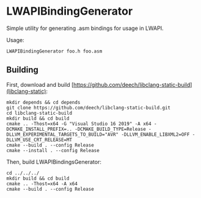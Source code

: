 # LWAPIBindingGenerator

Simple utility for generating .asm bindings for usage in LWAPI.

Usage:

```
LWAPIBindingGenerator foo.h foo.asm
```

## Building

First, download and build [https://github.com/deech/libclang-static-build](libclang-static):

```
mkdir depends && cd depends
git clone https://github.com/deech/libclang-static-build.git
cd libclang-static-build
mkdir build && cd build
cmake .. -Thost=x64 -G "Visual Studio 16 2019" -A x64 -DCMAKE_INSTALL_PREFIX=.. -DCMAKE_BUILD_TYPE=Release -DLLVM_EXPERIMENTAL_TARGETS_TO_BUILD="AVR" -DLLVM_ENABLE_LIBXML2=OFF -DLLVM_USE_CRT_RELEASE=MT
cmake --build . --config Release
cmake --install . --config Release
```

Then, build LWAPIBindingsGenerator:

```
cd ../../../
mkdir build && cd build
cmake .. -Thost=x64 -A x64
cmake --build . --config Release
```
